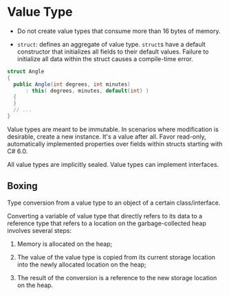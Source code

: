 # Value Type

- Do not create value types that consume more than 16 bytes of memory.

- `struct`: defines an aggregate of value type. `struct`s have a default constructor that initializes all fields to their default values. Failure to initialize all data within the struct causes a compile-time error. 

```csharp
struct Angle
{
  public Angle(int degrees, int minutes)
      : this( degrees, minutes, default(int) )
  {
  }
  // ...
}
```

Value types are meant to be immutable. In scenarios where modification is desirable, create a new instance. It's a value after all. Favor read-only, automatically implemented properties over fields within structs starting with C# 6.0.

All value types are implicitly sealed. Value types can implement interfaces.

## Boxing

Type conversion from a value type to an object of a certain class/interface.

Converting a variable of value type that directly refers to its data to a reference type that refers to a location on the garbage-collected heap involves several steps:

1. Memory is allocated on the heap;

2. The value of the value type is copied from its current storage location into the newly allocated location on the heap;

3. The result of the conversion is a reference to the new storage location on the heap.
